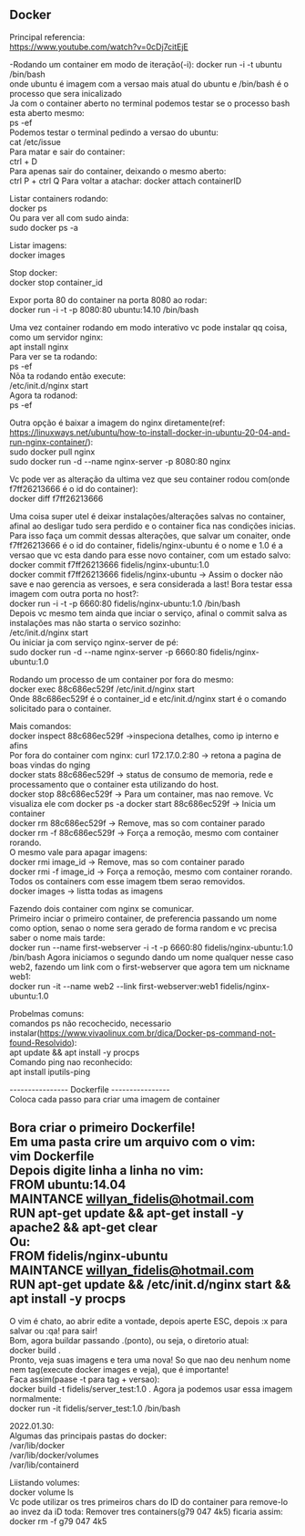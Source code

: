 ## Docker
  
Principal referencia:  
https://www.youtube.com/watch?v=0cDj7citEjE  
  
-Rodando um container em modo de iteração(-i):
docker run -i -t ubuntu /bin/bash  
onde ubuntu é imagem com a versao mais atual do ubuntu e /bin/bash é o processo que sera inicalizado  
Ja com o container aberto no terminal podemos testar se o processo bash esta aberto mesmo:  
ps -ef  
Podemos testar o terminal pedindo a versao do ubuntu:  
cat /etc/issue  
Para matar e sair do container:  
ctrl + D  
Para apenas sair do container, deixando o mesmo aberto:  
ctrl P + ctrl Q
Para voltar a atachar:
docker attach containerID

Listar containers rodando:  
docker ps  
Ou para ver all com  sudo ainda:  
sudo docker ps -a  
  
Listar imagens:  
docker images 

Stop docker:  
docker stop container_id  

Expor porta 80 do container na porta 8080 ao rodar:  
docker run -i -t -p 8080:80 ubuntu:14.10 /bin/bash  
  
Uma vez container rodando em modo interativo vc pode instalar qq coisa, como um servidor nginx:  
apt install nginx  
Para ver se ta rodando:  
ps -ef  
Nõa ta rodando então execute:  
/etc/init.d/nginx start  
Agora ta rodanod:  
ps -ef  
  
Outra opção é baixar a imagem do nginx diretamente(ref: https://linuxways.net/ubuntu/how-to-install-docker-in-ubuntu-20-04-and-run-nginx-container/):  
sudo docker pull nginx  
sudo docker run -d --name nginx-server -p 8080:80 nginx  
  
Vc pode ver as alteração da ultima vez que seu container rodou com(onde f7ff26213666 é o id do container):  
docker diff f7ff26213666  
  
Uma coisa super utel é deixar instalações/alterações salvas no container, afinal ao desligar tudo sera perdido e o container fica nas condições inicias.  
Para isso faça um commit dessas alterações, que salvar um conaiter, onde f7ff26213666 é o id do container, fidelis/nginx-ubuntu é o nome e 1.0 é a versao que vc esta dando para esse novo container, com um estado salvo:  
docker commit f7ff26213666 fidelis/nginx-ubuntu:1.0  
docker commit f7ff26213666 fidelis/nginx-ubuntu -> Assim o docker não save e nao gerencia as versoes, e sera considerada a last!
Bora testar essa imagem com outra porta no host?:  
docker run -i -t -p 6660:80 fidelis/nginx-ubuntu:1.0 /bin/bash  
Depois vc mesmo tem ainda que inciar o serviço, afinal o commit salva as instalações mas não starta o servico sozinho:  
/etc/init.d/nginx start  
Ou iniciar ja com serviço nginx-server de pé:  
sudo docker run -d --name nginx-server -p 6660:80 fidelis/nginx-ubuntu:1.0  
  
Rodando um processo de um container por fora do mesmo:  
docker exec 88c686ec529f /etc/init.d/nginx start  
Onde 88c686ec529f é o container_id e etc/init.d/nginx start é o comando solicitado para o container.  
  
Mais comandos:  
docker inspect 88c686ec529f ->inspeciona detalhes, como ip interno e afins  
Por fora do container com nginx: curl 172.17.0.2:80 -> retona a pagina de boas vindas do nging  
docker stats 88c686ec529f -> status de consumo de memoria, rede e processamento que o container esta utilizando do host.  
docker stop 88c686ec529f -> Para um container, mas nao remove. Vc visualiza ele com docker ps -a
docker start 88c686ec529f -> Inicia um container  
docker rm 88c686ec529f -> Remove, mas so com container parado  
docker rm -f 88c686ec529f -> Força a remoção, mesmo com container rorando.  
O mesmo vale para apagar imagens:  
docker rmi image_id -> Remove, mas so com container parado  
docker rmi -f image_id -> Força a remoção, mesmo com container rorando.  
Todos os containers com esse imagem tbem serao removidos.  
docker images -> listta todas as imagens  
  
Fazendo dois container com nginx se comunicar.  
Primeiro inciar o primeiro container, de preferencia passando um nome como option, senao o nome sera gerado de forma random e vc precisa saber o nome mais tarde:  
docker run --name first-webserver -i -t -p 6660:80 fidelis/nginx-ubuntu:1.0 /bin/bash
Agora iniciamos o segundo dando um nome qualquer nesse caso web2, fazendo um link com o first-webserver que agora tem um nickname web1:  
docker run -it --name web2 --link first-webserver:web1 fidelis/nginx-ubuntu:1.0

Probelmas comuns:  
comandos ps não recochecido, necessario instalar(https://www.vivaolinux.com.br/dica/Docker-ps-command-not-found-Resolvido):  
apt update && apt install -y procps  
Comando ping nao reconhecido:  
apt install iputils-ping  
  
---------------- Dockerfile ----------------  
Coloca cada passo para criar uma imagem de container  
  
Bora criar o primeiro Dockerfile!  
Em uma pasta crire um arquivo com o vim:  
vim Dockerfile  
Depois digite linha a linha no vim:  
FROM ubuntu:14.04  
MAINTANCE willyan_fidelis@hotmail.com  
RUN apt-get update && apt-get install -y apache2 && apt-get clear  
Ou:  
FROM fidelis/nginx-ubuntu  
MAINTANCE willyan_fidelis@hotmail.com  
RUN apt-get update && /etc/init.d/nginx start && apt install -y procps
  ------  
O vim é chato, ao abrir edite a vontade, depois aperte ESC, depois :x para salvar ou :qa! para sair!  
Bom, agora buildar passando .(ponto), ou seja, o diretorio atual:  
docker build .  
Pronto, veja suas imagens e tera uma nova! So que nao deu nenhum nome nem tag(execute docker images e veja), que é importante!  
Faca assim(paase -t para tag + versao):  
docker build -t fidelis/server_test:1.0 .
Agora ja podemos usar essa imagem normalmente:  
docker run -it fidelis/server_test:1.0 /bin/bash  


2022.01.30:  
Algumas das principais pastas do docker:  
/var/lib/docker  
/var/lib/docker/volumes  
/var/lib/containerd  
  
Liistando volumes:  
docker volume ls  
Vc pode utilizar os tres primeiros chars do ID do container para remove-lo ao invez da iD toda:
Remover tres containers(g79  047 4k5) ficaria assim: docker rm -f g79  047 4k5  

